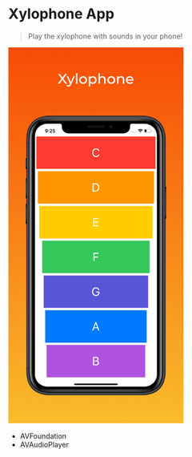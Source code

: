 # Xylophone App
> Play the xylophone with sounds in your phone!

<img src="images/xylophone.png" width="350" height="750">

* AVFoundation
* AVAudioPlayer
